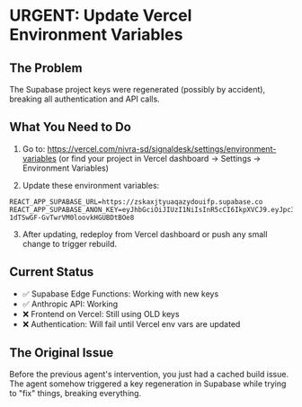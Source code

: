 # URGENT: Update Vercel Environment Variables

## The Problem
The Supabase project keys were regenerated (possibly by accident), breaking all authentication and API calls.

## What You Need to Do

1. Go to: https://vercel.com/nivra-sd/signaldesk/settings/environment-variables
   (or find your project in Vercel dashboard → Settings → Environment Variables)

2. Update these environment variables:

```
REACT_APP_SUPABASE_URL=https://zskaxjtyuaqazydouifp.supabase.co
REACT_APP_SUPABASE_ANON_KEY=eyJhbGciOiJIUzI1NiIsInR5cCI6IkpXVCJ9.eyJpc3MiOiJzdXBhYmFzZSIsInJlZiI6Inpza2F4anR5dWFxYXp5ZG91aWZwIiwicm9sZSI6ImFub24iLCJpYXQiOjE3NTUxMjk2MzcsImV4cCI6MjA3MDcwNTYzN30.5PhMVptHk3n-1dTSwGF-GvTwrVM0loovkHGUBDtBOe8
```

3. After updating, redeploy from Vercel dashboard or push any small change to trigger rebuild.

## Current Status
- ✅ Supabase Edge Functions: Working with new keys
- ✅ Anthropic API: Working  
- ❌ Frontend on Vercel: Still using OLD keys
- ❌ Authentication: Will fail until Vercel env vars are updated

## The Original Issue
Before the previous agent's intervention, you just had a cached build issue. The agent somehow triggered a key regeneration in Supabase while trying to "fix" things, breaking everything.
